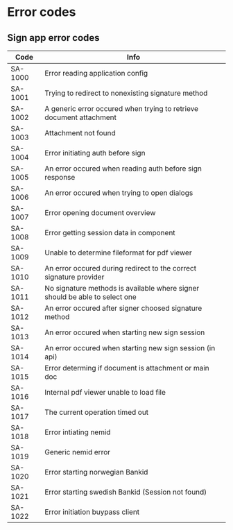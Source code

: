 # Error codes

## Sign app error codes

| Code | Info |
| --- | --- |
| SA-1000 | Error reading application config |
| SA-1001 | Trying to redirect to nonexisting signature method |
| SA-1002 | A generic error occured when trying to retrieve document attachment |
| SA-1003 | Attachment not found |
| SA-1004 | Error initiating auth before sign |
| SA-1005 | An error occured when reading auth before sign response |
| SA-1006 | An error occured when trying to open dialogs |
| SA-1007 | Error opening document overview |
| SA-1008 | Error getting session data in component |
| SA-1009 | Unable to determine fileformat for pdf viewer |
| SA-1010 | An error occured during redirect to the correct signature provider |
| SA-1011 | No signature methods is available where signer should be able to select one |
| SA-1012 | An error occured after signer choosed signature method |
| SA-1013 | An error occured when starting new sign session |
| SA-1014 | An error occured when starting new sign session \(in api\) |
| SA-1015 | Error determing if document is attachment or main doc |
| SA-1016 | Internal pdf viewer unable to load file |
| SA-1017 | The current operation timed out |
| SA-1018 | Error intiating nemid |
| SA-1019 | Generic nemid error |
| SA-1020 | Error starting norwegian Bankid |
| SA-1021 | Error starting swedish Bankid \(Session not found\) |
| SA-1022 | Error initiation buypass client |



